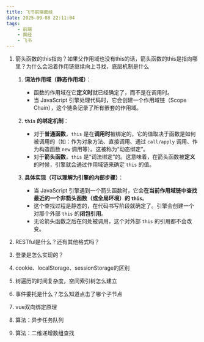 ```yaml
---
title: 飞书前端面经
date: 2025-09-08 22:11:04
tags:
    - 前端
    - 面经
    - 飞书
---
```

1.  箭头函数的this指向？如果父作用域也没有this的话，箭头函数的this是指向哪里？为什么会沿着作用链继续向上寻找，底层机制是什么

    1.  **词法作用域（静态作用域）**：

        *   函数的作用域在它**定义时**就已经确定了，而不是在调用时。
        *   当 JavaScript 引擎处理代码时，它会创建一个作用域链（Scope Chain），这个链条记录了所有嵌套的作用域。
    2.  **`this` 的绑定机制**：

        *   对于**普通函数**，`this` 是在**调用时**被绑定的，它的值取决于函数是如何被调用的（如：作为对象方法、直接调用、通过 `call/apply` 调用、作为构造函数 `new` 调用等）。这被称为“动态绑定”。
        *   对于**箭头函数**，`this` 是“词法绑定”的。这意味着，在箭头函数被**定义**的时候，引擎就会通过作用域链来确定 `this` 的值。
    3.  **具体实现（可以理解为引擎的内部步骤）**：

        *   当 JavaScript 引擎遇到一个箭头函数时，它会**在当前作用域链中查找最近的一个非箭头函数（或全局环境）的 `this`**。
        *   这个查找过程是静态的，在代码书写阶段就确定了。引擎会创建一个对那个外部 `this` 的**闭包引用**。
        *   无论箭头函数之后在何处被调用，这个对外部 `this` 的引用都不会改变。

2.  RESTful是什么？还有其他格式吗？

3.  登录是怎么实现的？

4.  cookie、localStorage、sessionStorage的区别

5.  树遍历的时间复杂度，空间索引树怎么建立

6.  事件委托是什么？怎么知道点击了哪个子节点

7.  vue双向绑定原理

8.  算法：异步任务队列

9.  算法：二维递增数组查找
